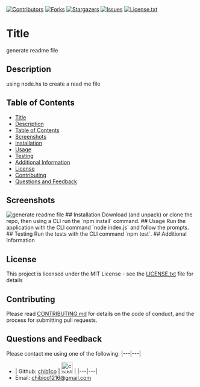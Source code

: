[contributors-shield]: https://img.shields.io/github/contributors/chib1co/generate-readme-file.svg?style=flat-square
  [contributors-url]: https://github.com/chib1co/generate-readme-file/graphs/contributors
  [forks-shield]: https://img.shields.io/github/forks/chib1co/generate-readme-file.svg?style=flat-square
  [forks-url]: https://github.com/chib1co/generate-readme-file/network/members
  [stars-shield]: https://img.shields.io/github/stars/chib1co/generate-readme-file.svg?style=flat-square
  [stars-url]: https://github.com/chib1co/generate-readme-file/stargazers
  [issues-shield]: https://img.shields.io/github/issues/chib1co/generate-readme-file.svg?style=flat-square
  [issues-url]: https://github.com/chib1co/generate-readme-file/issues
  [license-shield]: https://img.shields.io/github/license/chib1co/generate-readme-file.svg?style=flat-square
  [license-url]: https://github.com/chib1co/generate-readme-file/blob/master/LICENSE.txt
  [![Contributors][contributors-shield]][contributors-url] [![Forks][forks-shield]][forks-url] [![Stargazers][stars-shield]][stars-url] [![Issues][issues-shield]][issues-url] [![License.txt][license-shield]][license-url]
  # Title 
  generate readme file
  ## Description
  using node.hs to create a read me file
  ## Table of Contents
  - [Title](#title)
  - [Description](#description)
  - [Table of Contents](#table-of-contents)
  - [Screenshots](#screenshots)
  - [Installation](#installation)
  - [Usage](#usage)
  - [Testing](#testing)
  - [Additional Information](#additional-information)
  - [License](#license)
  - [Contributing](#contributing)
  - [Questions and Feedback](#questions-and-feedback)
  ## Screenshots
  <img src="assets/img/screenshot.gif" alt="generate readme file"/>
  ## Installation
  Download (and unpack) or clone the repo, then using a CLI run the `npm install` command.
  ## Usage
  Run the application with the CLI command `node index.js` and follow the prompts.
  ## Testing
  Run the tests with the CLI command `npm test`.
  ## Additional Information
  
  ## License
  This project is licensed under the MIT License - see the [LICENSE.txt](https://github.com/chib1co/generate-readme-file/blob/master/LICENSE.txt) file for details
  ## Contributing
  Please read [CONTRIBUTING.md](https://github.com/chib1co/generate-readme-file/blob/master/CONTRIBUTING.md) for details on the code of conduct, and the process for submitting pull requests.
  ## Questions and Feedback
  Please contact me using one of the following:
  |---|---|
  - | Github: [chib1co](https://gist.github.com/chib1co) | [<img src="https://avatars.githubusercontent.com/u/73736986?v=4" height="30" width="30" alt="chib1co"/>](https://gist.github.com/chib1co) |
  |---|---|
  - Email: chibico1216@gmail.com